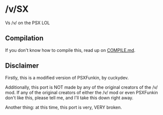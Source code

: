 # /v/SX
Vs /v/ on the PSX LOL

## Compilation
If you don't know how to compile this, read up on [COMPILE.md](/COMPILE.md).

## Disclaimer
Firstly, this is a modified version of PSXFunkin, by cuckydev.

Additionally, this port is NOT made by any of the original creators of the /v/ mod. If any of the original creators of either the /v/ mod or even PSXFunkin don't like this, please tell me, and I'll take this down right away.

Another thing: at this time, this port is very, VERY broken.
